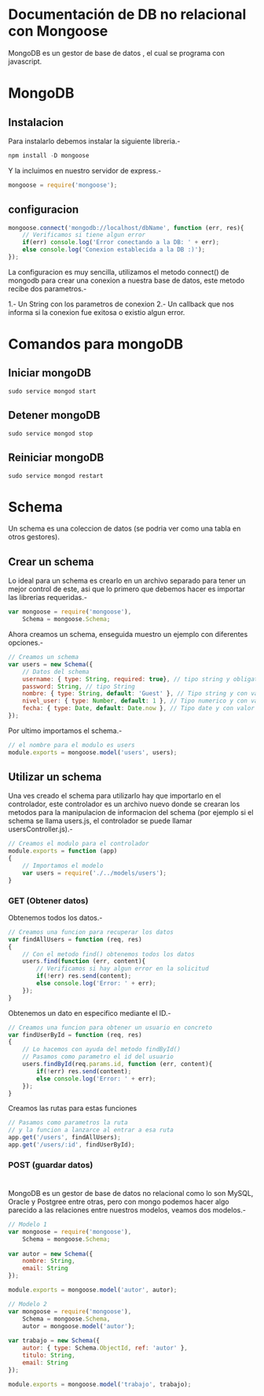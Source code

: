 Documentación de DB no relacional con Mongoose
==============================================

MongoDB es un gestor de base de datos , el cual se programa con javascript.

# MongoDB

## Instalacion

Para instalarlo debemos instalar la siguiente libreria.-

```js
npm install -D mongoose
```

Y la incluimos en nuestro servidor de express.-

```js
mongoose = require('mongoose');
```

## configuracion

```js
mongoose.connect('mongodb://localhost/dbName', function (err, res){
	// Verificamos si tiene algun error
	if(err) console.log('Error conectando a la DB: ' + err);
	else console.log('Conexion establecida a la DB :)');
});
```

La configuracion es muy sencilla, utilizamos el metodo connect() de mongodb para crear una conexion a nuestra base de datos, este metodo recibe dos parametros.-

1.- Un String con los parametros de conexion
2.- Un callback que nos informa si la conexion fue exitosa o existio algun error.

# Comandos para mongoDB

## Iniciar mongoDB

```
sudo service mongod start
```

## Detener mongoDB

```
sudo service mongod stop
```

## Reiniciar mongoDB

```
sudo service mongod restart
```

# Schema

Un schema es una coleccion de datos (se podria ver como una tabla en otros gestores).

## Crear un schema

Lo ideal para un schema es crearlo en un archivo separado para tener un mejor control de este, asi que lo primero que debemos hacer es importar las librerias requeridas.-

```js
var mongoose = require('mongoose'),
	Schema = mongoose.Schema;
```

Ahora creamos un schema, enseguida muestro un ejemplo con diferentes opciones.-

```js
// Creamos un schema
var users = new Schema({
	// Datos del schema
	username: { type: String, required: true}, // tipo string y obligatorio
	password: String, // tipo String
	nombre: { type: String, default: 'Guest' }, // Tipo string y con valor por defecto
	nivel_user: { type: Number, default: 1 }, // Tipo numerico y con valor por defecto
	fecha: { type: Date, default: Date.now }, // Tipo date y con valor por defecto
});
```

Por ultimo importamos el schema.-

```js
// el nombre para el modulo es users
module.exports = mongoose.model('users', users);
```

## Utilizar un schema

Una ves creado el schema para utilizarlo hay que importarlo en el controlador, este controlador es un archivo nuevo donde se crearan los metodos para la manipulacion de informacion del schema (por ejemplo si el schema se llama users.js, el controlador se puede llamar usersController.js).-

```js
// Creamos el modulo para el controlador
module.exports = function (app)
{
	// Importamos el modelo
	var users = require('./../models/users');
}
```

### GET (Obtener datos)

Obtenemos todos los datos.-

```js
// Creamos una funcion para recuperar los datos
var findAllUsers = function (req, res)
{
	// Con el metodo find() obtenemos todos los datos
	users.find(function (err, content){
		// Verificamos si hay algun error en la solicitud
		if(!err) res.send(content);
		else console.log('Error: ' + err);
	});
}
```

Obtenemos un dato en especifico mediante el ID.-

```js
// Creamos una funcion para obtener un usuario en concreto
var findUserById = function (req, res)
{
	// Lo hacemos con ayuda del metodo findById()
	// Pasamos como parametro el id del usuario
	users.findById(req.params.id, function (err, content){
		if(!err) res.send(content);
		else console.log('Error: ' + err);
	});
}
```

Creamos las rutas para estas funciones

```js
// Pasamos como parametros la ruta
// y la funcion a lanzarce al entrar a esa ruta
app.get('/users', findAllUsers);
app.get('/users/:id', findUserById);
```

### POST (guardar datos)

# 

MongoDB es un gestor de base de datos no relacional como lo son MySQL, Oracle y Postgree entre otras, pero con mongo podemos hacer algo parecido a las relaciones entre nuestros modelos, veamos dos modelos.-

```js
// Modelo 1
var mongoose = require('mongoose'),
    Schema = mongoose.Schema;
    
var autor = new Schema({
    nombre: String,
    email: String
});

module.exports = mongoose.model('autor', autor);
```

```js
// Modelo 2
var mongoose = require('mongoose'),
    Schema = mongoose.Schema,
    autor = mongoose.model('autor');
    
var trabajo = new Schema({
    autor: { type: Schema.ObjectId, ref: 'autor' },
    titulo: String,
    email: String
});

module.exports = mongoose.model('trabajo', trabajo);
```